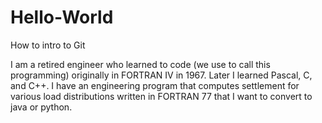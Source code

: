 # Hello-World
How to intro to Git

I am a retired engineer who learned to code (we use to call this programming) originally in FORTRAN IV in 1967. Later I learned Pascal, C, and C++. I have an engineering program that computes settlement for various load distributions written in FORTRAN 77 that I want to convert to java or python.
